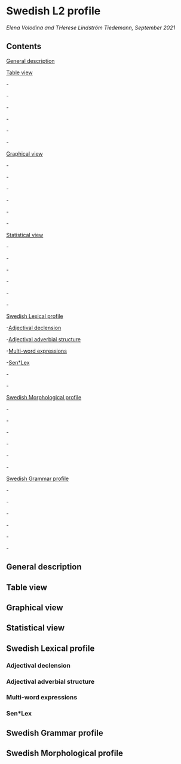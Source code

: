 # Swedish L2 profile
_Elena Volodina and THerese Lindström Tiedemann, September 2021_

## Contents
[General description](#general-description)

[Table view](#table-view)

   -[]()
   
   -[]()
   
   -[]()
   
   -[]()
   
   -[]()
   
   -[]()



[Graphical view](#graphical-view)

   -[]()
   
   -[]()
   
   -[]()
   
   -[]()
   
   -[]()
   
   -[]()


[Statistical view](#statistical-view)

   -[]()
   
   -[]()
   
   -[]()
   
   -[]()
   
   -[]()
   
   -[]()


[Swedish Lexical  profile](#swedish-lexical-profile)

   -[Adjectival declension](#adjectival-declension)
   
   -[Adjectival adverbial structure](#adjectival-adverbial-structure)
   
   -[Multi-word expressions](#multi-word-expressions)
   
   -[Sen\*Lex](#sen\*lex)
   
   -[]()
   
   -[]()


[Swedish Morphological  profile](#swedish-morphological-profile)

   -[]()
   
   -[]()
   
   -[]()
   
   -[]()
   
   -[]()
   
   -[]()


[Swedish Grammar  profile](#swedish-grammar-profile)

   -[]()
   
   -[]()
   
   -[]()
   
   -[]()
   
   -[]()
   
   -[]()


## General description



## Table view

## Graphical view

## Statistical view

## Swedish Lexical profile

### Adjectival declension

### Adjectival adverbial structure

### Multi-word expressions

### Sen\*Lex

## Swedish Grammar profile

## Swedish Morphological profile
